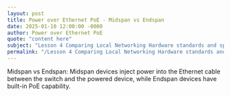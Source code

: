 ```yaml
---
layout: post
title: Power over Ethernet PoE - Midspan vs Endspan
date: 2025-01-10 12:00:00 -0000
author: Power over Ethernet PoE
quote: "content here"
subject: "Lesson 4 Comparing Local Networking Hardware standards and specifications"
permalink: "/Lesson 4 Comparing Local Networking Hardware standards and specifications/Power over Ethernet PoE/Power over Ethernet PoE - Midspan vs Endspan"
---
```


Midspan vs Endspan: Midspan devices inject power into the Ethernet cable between the switch and the powered device, while Endspan devices have built-in PoE capability.
